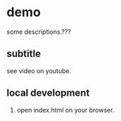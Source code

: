 # demo



some descriptions.???


## subtitle

see video on youtube.



## local development

1. open index.html on your browser.

